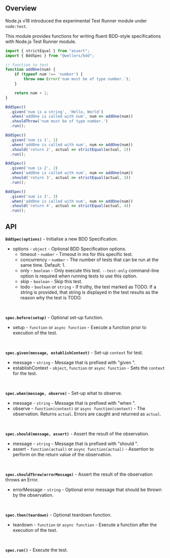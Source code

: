 ## Overview

Node.js v18 introduced the experimental Test Runner module under `node:test`.

This module provides functions for writing fluent BDD-style specifications with Node.js Test Runner module.

```js
import { strictEqual } from "assert";
import { BddSpec } from "@wellers/bdd";

// function to test
function addOne(num) {
	if (typeof num !== 'number') {
		throw new Error('num must be of type number.');
	}

	return num + 1;
}

BddSpec()
  .given('num is a string', 'Hello, World')
  .when('addOne is called with num', num => addOne(num))	
  .shouldThrow('num must be of type number.')
  .run();

BddSpec()
  .given('num is 1', 1)
  .when('addOne is called with num', num => addOne(num))
  .should('return 2', actual => strictEqual(actual, 2))
  .run();

BddSpec()
  .given('num is 2', 2)
  .when('addOne is called with num', num => addOne(num))
  .should('return 3', actual => strictEqual(actual, 3))
  .run();

BddSpec()
  .given('num is 3', 3)
  .when('addOne is called with num', num => addOne(num))
  .should('return 4', actual => strictEqual(actual, 4))
  .run();
```

## API

**`BddSpec(options)`** - Initialise a new BDD Specification.

* options - `object` - Optional BDD Specification options.
    * timeout - `number` - Timeout in ms for this specific test.
    * concurrency - `number` - The number of tests that can be run at the same time. Default: 1.
    * only - `boolean` - Only execute this test. `--test-only` command-line option is required when running tests to use this option.
    * skip - `boolean` - Skip this test.
    * todo - `boolean`  or `string` - If truthy, the test marked as TODO. If a string is provided, that string is displayed in the test results as the reason why the test is TODO.  

<br>

**`spec.before(setup)`** - Optional set-up function.
   * setup - `function` or `async function` - Execute a function prior to execution of the test.

<br>

**`spec.given(message, establishContext)`** - Set-up `context` for test.
   * message - `string` - Message that is prefixed with "given ".
   * establishContext - `object`, `function` or `async function` - Sets the `context` for the test.

<br>

**`spec.when(message, observe)`** - Set-up what to observe.
   * message - `string` - Message that is prefixed with "when ".
   * observe - `function(context)` or `async function(context)` - The observation. Returns `actual`. Errors are caught and returned as `actual`.

<br>

**`spec.should(message, assert)`** - Assert the result of the observation.
   * message - `string` - Message that is prefixed with "should ".
   * assert - `function(actual)` or `async function(actual)` - Assertion to perform on the return value of the observation.

<br>

**`spec.shouldThrow(errorMessage)`** - Assert the result of the observation throws an Error.    
   * errorMessage - `string` - Optional error message that should be thrown by the observation.

<br>

**`spec.then(teardown)`** - Optional teardown function.
   * teardown - `function` or `async function` -  Execute a function after the execution of the test.

<br>

**`spec.run()`** - Execute the test.